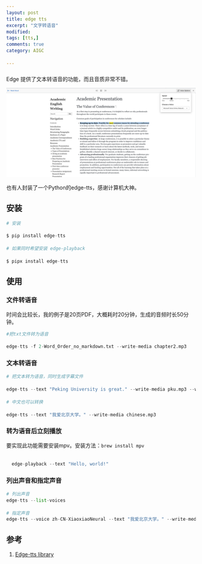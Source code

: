```yaml
---
layout: post
title: edge tts
excerpt: "文字转语音"
modified: 
tags: [tts,]
comments: true
category: AIGC

---
```


### 

Edge 提供了文本转语音的功能，而且音质非常不错。

![微软Edge TTS](/assets/blog-images/2024/edge-tts.png)



也有人封装了一个Python的edge-tts，感谢计算机大神。



## 安装

```python
# 安装

$ pip install edge-tts

# 如果同时希望安装 edge-playback

$ pipx install edge-tts
```



## 使用



### 文件转语音

时间会比较长，我的例子是20页PDF，大概耗时20分钟，生成的音频时长50分钟。

```python
#把txt文件转为语音

edge-tts -f 2-Word_Order_no_markdown.txt --write-media chapter2.mp3   
```

### 文本转语音

```python
# 把文本转为语音，同时生成字幕文件

edge-tts --text "Peking University is great." --write-media pku.mp3 --write-subtitles pku.srt

# 中文也可以转换

edge-tts --text "我爱北京大学。" --write-media chinese.mp3
```



### 转为语音后立刻播放

要实现此功能需要安装mpv。安装方法：`brew install mpv`

```python
 
  edge-playback --text "Hello, world!"
```



### 列出声音和指定声音

```python
# 列出声音
edge-tts --list-voices

# 指定声音
edge-tts --voice zh-CN-XiaoxiaoNeural --text "我爱北京大学。" --write-media chinese.mp3
```



## 参考

1. [Edge-tts library](https://github.com/rany2/edge-tts?tab=readme-ov-file)
